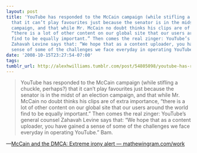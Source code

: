 ```yaml
---
layout: post
title: 'YouTube has responded to the McCain campaign (while stifling a chuckle, perhaps?)
  that it can’t play favourites just because the senator is in the midst of an election
  campaign, and that while Mr. McCain no doubt thinks his clips are of extra importance,
  “there is a lot of other content on our global site that our users around the world
  find to be equally important.” Then comes the real zinger: YouTube’s general counsel
  Zahavah Levine says that: “We hope that as a content uploader, you have gained a
  sense of some of the challenges we face everyday in operating YouTube.” Bam.'
date: '2008-10-15T23:27:54-07:00'
tags: 
tumblr_url: http://alexhwilliams.tumblr.com/post/54805098/youtube-has-responded-to-the-mccain-campaign
---
```

<blockquote>YouTube has responded to the McCain campaign (while stifling a chuckle, perhaps?) that it can’t play favourites just because the senator is in the midst of an election campaign, and that while Mr. McCain no doubt thinks his clips are of extra importance, “there is a lot of other content on our global site that our users around the world find to be equally important.” Then comes the real zinger: YouTube’s general counsel Zahavah Levine says that: “We hope that as a content uploader, you have gained a sense of some of the challenges we face everyday in operating YouTube.” Bam.</blockquote>&#8212;<a href="http://www.mathewingram.com/work/2008/10/15/mccain-and-the-dmca-extreme-irony-alert/">McCain and the DMCA: Extreme irony alert — mathewingram.com/work</a>
